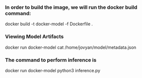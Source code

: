 ### In order to build the image, we will run the docker build command:

docker build -t docker-model -f Dockerfile .

### Viewing Model Artifacts

docker run docker-model cat /home/jovyan/model/metadata.json

### The command to perform inference is

docker run docker-model python3 inference.py
